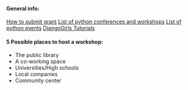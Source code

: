 #### General info:
[How to submit grant](https://www.python.org/psf/grants/)
[List of python conferences and workshops](https://www.python.org/community/workshops/)
[List of python events](https://wiki.python.org/moin/PythonEventsCalendar#Submitting_an_Event)
[DjangoGirls Tutorials](https://tutorial.djangogirls.org)

#### 5 Possible places to host a workshop:
- The public library
- A co-working space
- Universities/High schools
- Local companies
- Community center
